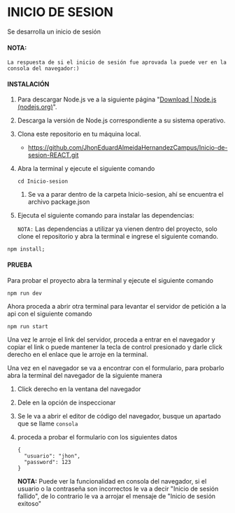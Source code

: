 # INICIO DE SESION



Se desarrolla un inicio de sesión 

#### NOTA: 	

```
La respuesta de si el inicio de sesión fue aprovada la puede ver en la consola del navegador:)
```



#### INSTALACIÓN

1. Para descargar Node.js ve a la siguiente página "[Download | Node.js (nodejs.org)](https://nodejs.org/en/download)".

2. Descarga la versión de Node.js correspondiente a su sistema operativo.

3. Clona este repositorio en tu máquina local.

   - https://github.com/JhonEduardAlmeidaHernandezCampus/Inicio-de-sesion-REACT.git

4. Abra la terminal y ejecute el siguiente comando

   ```
   cd Inicio-sesion
   ```

   

   1. Se va a parar dentro de la carpeta Inicio-sesion, ahí se encuentra el archivo package.json

5. Ejecuta el siguiente comando para instalar las dependencias:

   `NOTA:` Las dependencias a utilizar ya vienen dentro del proyecto, solo clone el repositorio y abra la terminal e ingrese el siguiente comando.

```
npm install;
```



#### PRUEBA

Para probar el proyecto abra la terminal y ejecute el siguiente comando 	

```
npm run dev
```

Ahora proceda a abrir otra terminal para levantar el servidor de petición a la api con el siguiente comando 	

```
npm run start
```

Una vez le arroje el link del servidor, proceda a entrar en el navegador y copiar el link o puede mantener la tecla de control presionado y darle click derecho en el enlace que le arroje en la terminal.

Una vez en el navegador se va a encontrar con el formulario, para probarlo abra la terminal del navegador de la siguiente manera 

 1. Click derecho en la ventana del navegador

 2. Dele en la opción de inspeccionar 

 3. Se le va a abrir el editor de código del navegador, busque un apartado que se llame `consola`

 4. proceda a probar el formulario con los siguientes datos 

    ```
    {
      "usuario": "jhon",
      "password": 123
    }
    ```

    **NOTA:** Puede ver la funcionalidad en consola del navegador, si el usuario o la contraseña son incorrectos le va a decir "Inicio de sesión fallido", de lo contrario le va a arrojar el mensaje de "Inicio de sesión exitoso"